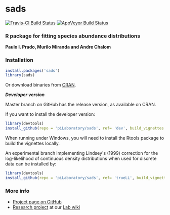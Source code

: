 # sads
[![Travis-CI Build Status](https://travis-ci.org/piLaboratory/sads.svg?branch=master)](https://travis-ci.org/piLaboratory/sads)
[![AppVeyor Build Status](https://ci.appveyor.com/api/projects/status/github/piLaboratory/sads?branch=master&svg=true)](https://ci.appveyor.com/project/piLaboratory/sads)

### R package for fitting species abundance distributions

**Paulo I. Prado, Murilo Miranda and Andre Chalom**

### Installation

```r
install.packages('sads')
library(sads)
```
Or download binaries from [CRAN](https://cran.r-project.org/package=sads).

***Developer version***

Master branch on GitHub has the release version, as available on CRAN. 

If you want to install the developer version: 

```r
library(devtools)
install_github(repo = 'piLaboratory/sads', ref= 'dev', build_vignettes = TRUE)
```

When running under Windows, you will need to install the Rtools package to build the vignettes locally.

An experimental branch implementing Lindsey's (1999) correction for the log-likelihood
of continuous density distributions when used for discrete data can be installed by:

```r
library(devtools)
install_github(repo = 'piLaboratory/sads', ref= 'trueLL', build_vignettes = TRUE)
```


### More info
  - [Project page on GitHub](http://piLaboratory.github.io/sads/)
  - [Research project](http://ecologia.ib.usp.br/let/doku.php?id=engl:projects:sads) at our [Lab wiki](http://ecologia.ib.usp.br/let)


